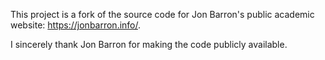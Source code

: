 This project is a fork of the source code for Jon Barron's public academic website: https://jonbarron.info/.

I sincerely thank Jon Barron for making the code publicly available.

